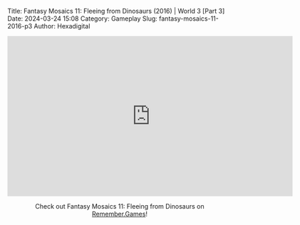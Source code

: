 Title: Fantasy Mosaics 11: Fleeing from Dinosaurs (2016) | World 3 [Part 3]
Date: 2024-03-24 15:08
Category: Gameplay
Slug: fantasy-mosaics-11-2016-p3
Author: Hexadigital

<center><iframe src="https://www.youtube.com/embed/EhbdMEbFMsw?feature=oembed" allow="accelerometer; autoplay; encrypted-media; gyroscope; picture-in-picture" width="640" height="360" frameborder="0"></iframe>

Check out Fantasy Mosaics 11: Fleeing from Dinosaurs on [Remember.Games](https://remember.games/game/8363/fantasy-mosaics-11-fleeing-from-dinosaurs/)!</center>